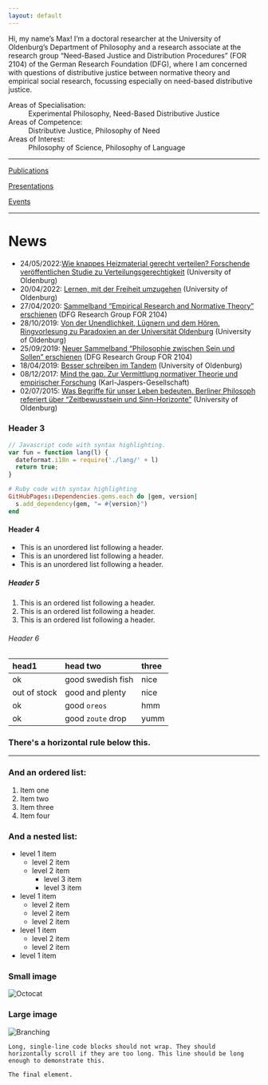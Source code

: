 ```yaml
---
layout: default
---
```


Hi, my name’s Max! I’m a doctoral researcher at the University of Oldenburg’s Department of Philosophy and a research associate at the research group “Need-Based Justice and Distribution Procedures” (FOR 2104) of the German Research Foundation (DFG), where I am concerned with questions of distributive justice between normative theory and empirical social research, focussing especially on need-based distributive justice.

<dl>
   <dt>Areas of Specialisation:</dt>
      <dd>Experimental Philosophy, Need-Based Distributive Justice</dd>
   <dt>Areas of Competence:</dt>
      <dd>Distributive Justice, Philosophy of Need</dd>
   <dt>Areas of Interest:</dt>
      <dd>Philosophy of Science, Philosophy of Language</dd>
</dl>

---

[Publications](./publications.md)

[Presentations](./publications.md)

[Events](./events.md)

---

# News

+ 24/05/2022:[Wie knappes Heizmaterial gerecht verteilen? Forschende veröffentlichen Studie zu Verteilungsgerechtigkeit](https://www.presse.uni-oldenburg.de/mit/2022/103.html) (University of Oldenburg)
+ 20/04/2022: [Lernen, mit der Freiheit umzugehen](https://uol.de/aktuelles/gestaerkt-promovieren/lernen-mit-der-freiheit-umzugehen) (University of Oldenburg)
+ 27/04/2020: [Sammelband “Empirical Research and Normative Theory” erschienen](https://www.hsu-hh.de/bedarfsgerechtigkeit/aktuelles/) (DFG Research Group FOR 2104)
+ 28/10/2019: [Von der Unendlichkeit, Lügnern und dem Hören. Ringvorlesung zu Paradoxien an der Universität Oldenburg](https://www.presse.uni-oldenburg.de/mit/2019/362.html) (University of Oldenburg)
+ 25/09/2019: [Neuer Sammelband “Philosophie zwischen Sein und Sollen” erschienen](https://www.hsu-hh.de/bedarfsgerechtigkeit/aktuelles/) (DFG Research Group FOR 2104)
+ 18/04/2019: [Besser schreiben im Tandem](https://uol.de/en/news/article/schreiben-lernen-im-tandem-3250) (University of Oldenburg)
+ 08/12/2017: [Mind the gap. Zur Vermittlung normativer Theorie und empirischer Forschung](https://karl-jaspers-gesellschaft.de/mind-the-gap-zur-vermittlung-normativer-theorie-und-empirischer-forschung-malte-meyerhuber-und-max-bauer/) (Karl-Jaspers-Gesellschaft)
+ 02/07/2015: [Was Begriffe für unser Leben bedeuten. Berliner Philosoph referiert über “Zeitbewusstsein und Sinn-Horizonte”](https://www.presse.uni-oldenburg.de/mit/2015/280.html) (University of Oldenburg)

### Header 3

```js
// Javascript code with syntax highlighting.
var fun = function lang(l) {
  dateformat.i18n = require('./lang/' + l)
  return true;
}
```

```ruby
# Ruby code with syntax highlighting
GitHubPages::Dependencies.gems.each do |gem, version|
  s.add_dependency(gem, "= #{version}")
end
```

#### Header 4

*   This is an unordered list following a header.
*   This is an unordered list following a header.
*   This is an unordered list following a header.

##### Header 5

1.  This is an ordered list following a header.
2.  This is an ordered list following a header.
3.  This is an ordered list following a header.

###### Header 6

| head1        | head two          | three |
|:-------------|:------------------|:------|
| ok           | good swedish fish | nice  |
| out of stock | good and plenty   | nice  |
| ok           | good `oreos`      | hmm   |
| ok           | good `zoute` drop | yumm  |

### There's a horizontal rule below this.

* * *

### And an ordered list:

1.  Item one
1.  Item two
1.  Item three
1.  Item four

### And a nested list:

- level 1 item
  - level 2 item
  - level 2 item
    - level 3 item
    - level 3 item
- level 1 item
  - level 2 item
  - level 2 item
  - level 2 item
- level 1 item
  - level 2 item
  - level 2 item
- level 1 item

### Small image

![Octocat](https://github.githubassets.com/images/icons/emoji/octocat.png)

### Large image

![Branching](https://guides.github.com/activities/hello-world/branching.png)

```
Long, single-line code blocks should not wrap. They should horizontally scroll if they are too long. This line should be long enough to demonstrate this.
```

```
The final element.
```
